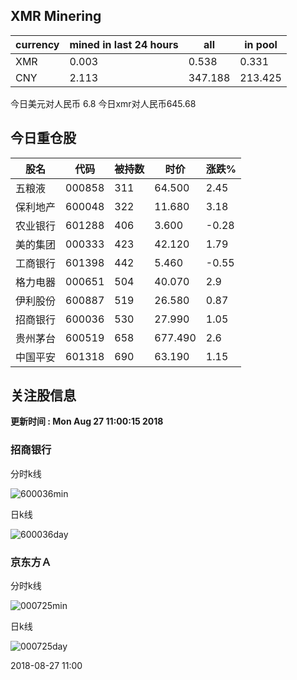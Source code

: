 ## XMR Minering

|currency|mined in last 24 hours|all|in pool|
|---|---|---|---|
|XMR|0.003|0.538|0.331|
|CNY|2.113|347.188|213.425|

今日美元对人民币 6.8	今日xmr对人民币645.68


## 今日重仓股 

|股名|代码|被持数|时价|涨跌%|
|---|---|---|---|---|
|五粮液|000858|311|64.500|2.45|
|保利地产|600048|322|11.680|3.18|
|农业银行|601288|406|3.600|-0.28|
|美的集团|000333|423|42.120|1.79|
|工商银行|601398|442|5.460|-0.55|
|格力电器|000651|504|40.070|2.9|
|伊利股份|600887|519|26.580|0.87|
|招商银行|600036|530|27.990|1.05|
|贵州茅台|600519|658|677.490|2.6|
|中国平安|601318|690|63.190|1.15|

## 关注股信息
**更新时间 : Mon Aug 27 11:00:15 2018**
### 招商银行 
分时k线

![600036min](http://image.sinajs.cn/newchart/min/n/sh600036.gif)

日k线

![600036day](http://image.sinajs.cn/newchart/daily/n/sh600036.gif)

### 京东方Ａ 
分时k线

![000725min](http://image.sinajs.cn/newchart/min/n/sz000725.gif)

日k线

![000725day](http://image.sinajs.cn/newchart/daily/n/sz000725.gif)

2018-08-27 11:00